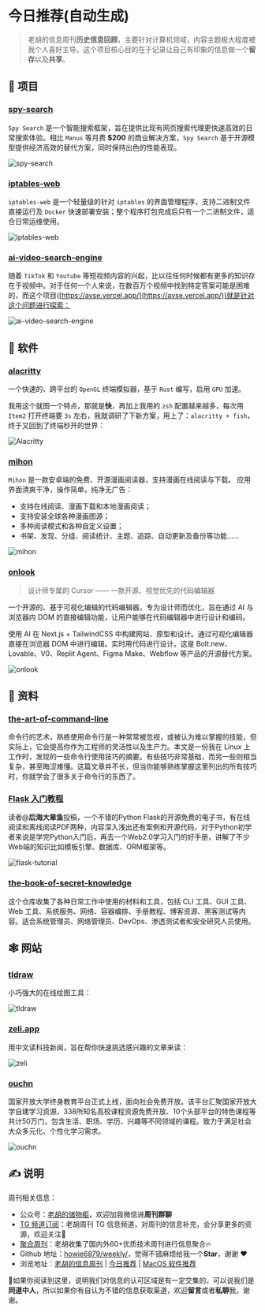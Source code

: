 # 今日推荐(自动生成)

> 老胡的信息周刊**历史信息回顾**，主要针对计算机领域，内容主题极大程度被我个人喜好主导。这个项目核心目的在于记录让自己有印象的信息做一个**留存**以及**共享**。


## 🎯 项目 

### [spy-search](https://github.com/JasonHonKL/spy-search)

`Spy Search` 是一个智能搜索框架，旨在提供比现有网页搜索代理更快速高效的日常搜索体验。相比 `Manus` 等月费 **$200** 的商业解决方案，`Spy Search` 基于开源模型提供经济高效的替代方案，同时保持出色的性能表现。

![spy-search](https://images-1252557999.file.myqcloud.com/uPic/jQyGNQ.png) 

### [iptables-web](https://github.com/pretty66/iptables-web)

`iptables-web` 是一个轻量级的针对 `iptables` 的界面管理程序，支持二进制文件直接运行及 `Docker` 快速部署安装；整个程序打包完成后只有一个二进制文件，适合日常运维使用。

![iptables-web](https://images-1252557999.file.myqcloud.com/uPic/iptables-web.png) 

### [ai-video-search-engine](https://github.com/yoeven/ai-video-search-engine)

随着 `TikTok` 和 `Youtube` 等短视频内容的兴起，比以往任何时候都有更多的知识存在于视频中。对于任何一个人来说，在数百万个视频中找到特定答案可能是困难的，而这个项目([https://avse.vercel.app/](https://avse.vercel.app/))就是针对这个问题进行探索：

![ai-video-search-engine](https://images-1252557999.file.myqcloud.com/uPic/ai-video-search-engine.jpg) 

## 🤖 软件 

### [alacritty](https://github.com/alacritty/alacritty)

一个快速的、跨平台的 `OpenGL` 终端模拟器，基于 `Rust` 编写，启用 `GPU` 加速。

我用这个就图一个特点，那就是**快**，再加上我用的 `zsh` 配置越来越多，每次用 `Item2` 打开终端要 `3s` 左右，我就调研了下新方案，用上了：`alacritty + fish`，终于又回到了终端秒开的世界：

![Alacritty](https://images-1252557999.file.myqcloud.com/uPic/Alacritty.jpg) 

### [mihon](https://github.com/mihonapp/mihon)

`Mihon` 是一款安卓端的免费、开源漫画阅读器，支持漫画在线阅读与下载。 应用界面清爽干净，操作简单，纯净无广告：

- 支持在线阅读、漫画下载和本地漫画阅读；
- 支持安装全球各种漫画图源；
- 多种阅读模式和各种自定义设置；
- 书架、发现、分组、阅读统计、主题、追踪、自动更新及备份等功能……

![mihon](https://images-1252557999.file.myqcloud.com/uPic/qkUiNU.png) 

### [onlook](https://github.com/onlook-dev/onlook)

> 设计师专属的 Cursor —— 一款开源、视觉优先的代码编辑器

一个开源的、基于可视化编辑的代码编辑器，专为设计师而优化，旨在通过 AI 与浏览器内 DOM 的直接编辑功能，让用户能够在代码编辑器中进行设计和编码。

使用 AI 在 Next.js + TailwindCSS 中构建网站、原型和设计。通过可视化编辑器直接在浏览器 DOM 中进行编辑。实时用代码进行设计。这是 Bolt.new、Lovable、V0、Replit Agent、Figma Make、Webflow 等产品的开源替代方案。

![onlook](https://images-1252557999.file.myqcloud.com/uPic/b8LfDN.png) 

## 👀 资料 

### [the-art-of-command-line](https://github.com/jlevy/the-art-of-command-line)

命令行的艺术，熟练使用命令行是一种常常被忽视，或被认为难以掌握的技能，但实际上，它会提高你作为工程师的灵活性以及生产力。本文是一份我在 Linux 上工作时，发现的一些命令行使用技巧的摘要。有些技巧非常基础，而另一些则相当复杂，甚至晦涩难懂。这篇文章并不长，但当你能够熟练掌握这里列出的所有技巧时，你就学会了很多关于命令行的东西了。 

### [Flask 入门教程](https://github.com/helloflask/flask-tutorial)

读者@**后海大章鱼**投稿，一个不错的Python Flask的开源免费的电子书，有在线阅读和离线阅读PDF两种，内容深入浅出还有案例和开源代码，对于Python初学者来说是学完Python入门后，再去一个Web2.0学习入门的好手册，讲解了不少Web端的知识比如模板引擎、数据库、ORM框架等。

![flask-tutorial](https://images-1252557999.file.myqcloud.com/uPic/flask-tutorial.jpg) 

### [the-book-of-secret-knowledge](https://github.com/trimstray/the-book-of-secret-knowledge)

这个仓库收集了各种日常工作中使用的材料和工具，包括 CLI 工具、GUI 工具、Web 工具、系统服务、网络、容器编排、手册教程、博客资源、黑客测试等内容。适合系统管理员、网络管理员、DevOps、渗透测试者和安全研究人员使用。 

## 🕸 网站 

### [tldraw](https://www.tldraw.com/)

小巧强大的在线绘图工具：

![tldraw](https://images-1252557999.file.myqcloud.com/uPic/tldraw.png) 

### [zeli.app](https://zeli.app/zh)

用中文读科技新闻，旨在帮你快速挑选感兴趣的文章来读：

![zeli](https://images-1252557999.file.myqcloud.com/uPic/dvVEf9.png) 

### [ouchn](https://le.ouchn.cn/#/home)

国家开放大学终身教育平台正式上线，面向社会免费开放。该平台汇聚国家开放大学自建学习资源，338所知名高校课程资源免费开放、10个头部平台的特色课程等共计50万门，包含生活、职场、学历、兴趣等不同领域的课程。致力于满足社会大众多元化、个性化学习需求。

![ouchn](https://images-1252557999.file.myqcloud.com/uPic/ouchn.jpg) 

## ✍️ 说明

周刊相关信息：

- 公众号：[老胡的储物柜](https://images-1252557999.file.myqcloud.com/uPic/ETIbMe.jpg)，欢迎加我微信进**周刊群聊**
- [TG 频道订阅](https://t.me/howie_weekly)：老胡周刊 TG 信息频道，对周刊的信息补充，会分享更多的资源，欢迎关注👏
- [聚合周刊](https://www.fre321.com/weekly)：老胡收集了国内外60+优质技术周刊进行信息聚合🔥
- Github 地址：[howie6879/weekly/](https://github.com/howie6879/weekly/)，觉得不错麻烦给我一个**Star**，谢谢 ❤️
- 浏览地址：[老胡的信息周刊](https://weekly.howie6879.com) | [今日推荐](https://weekly.howie6879.com/recommend/index.html) | [MacOS 软件推荐](https://weekly.howie6879.com/soft/mac.html)

🙌如果你阅读到这里，说明我们对信息的认可区域是有一定交集的，可以说我们是**同道中人**，所以如果你有自认为不错的信息获取渠道，欢迎**留言**或者**私聊**我，谢谢。